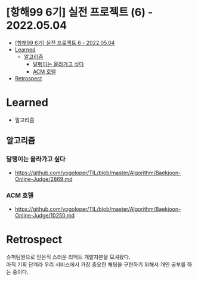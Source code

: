 # [항해99 6기] 실전 프로젝트 (6) - 2022.05.04

<!-- TOC -->

- [[항해99 6기] 실전 프로젝트 6 - 2022.05.04](#%ED%95%AD%ED%95%B499-6%EA%B8%B0-%EC%8B%A4%EC%A0%84-%ED%94%84%EB%A1%9C%EC%A0%9D%ED%8A%B8-6---20220504)
- [Learned](#learned)
  - [알고리즘](#%EC%95%8C%EA%B3%A0%EB%A6%AC%EC%A6%98)
    - [달팽이는 올라가고 싶다](#%EB%8B%AC%ED%8C%BD%EC%9D%B4%EB%8A%94-%EC%98%AC%EB%9D%BC%EA%B0%80%EA%B3%A0-%EC%8B%B6%EB%8B%A4)
    - [ACM 호텔](#acm-%ED%98%B8%ED%85%94)
- [Retrospect](#retrospect)

<!-- /TOC -->

# Learned
- 알고리즘

## 알고리즘
### 달팽이는 올라가고 싶다
- https://github.com/yogoloper/TIL/blob/master/Algorithm/Baekjoon-Online-Judge/2869.md  

### ACM 호텔
- https://github.com/yogoloper/TIL/blob/master/Algorithm/Baekjoon-Online-Judge/10250.md  

# Retrospect
슈퍼팀원으로 믿은직 스러운 리액트 개발자분을 모셔왔다.  
아직 기획 단계라 우리 서비스에서 가장 중요한 채팅을 구현하기 위해서 개인 공부를 하는 중이다.  
